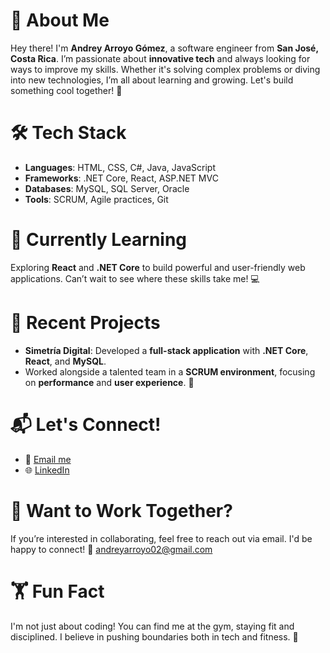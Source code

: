 # 👋 About Me
Hey there! I'm **Andrey Arroyo Gómez**, a software engineer from **San José, Costa Rica**. I’m passionate about **innovative tech** and always looking for ways to improve my skills. Whether it's solving complex problems or diving into new technologies, I’m all about learning and growing. Let's build something cool together! 🚀

# 🛠️ Tech Stack
- **Languages**: HTML, CSS, C#, Java, JavaScript  
- **Frameworks**: .NET Core, React, ASP.NET MVC  
- **Databases**: MySQL, SQL Server, Oracle  
- **Tools**: SCRUM, Agile practices, Git

# 🌱 Currently Learning
Exploring **React** and **.NET Core** to build powerful and user-friendly web applications. Can’t wait to see where these skills take me! 💻

# 💼 Recent Projects
- **Simetría Digital**: Developed a **full-stack application** with **.NET Core**, **React**, and **MySQL**.
- Worked alongside a talented team in a **SCRUM environment**, focusing on **performance** and **user experience**. 🔧

# 📬 Let's Connect!
- 📧 [Email me](mailto:andreyarroyo02@gmail.com)  
- 🌐 [LinkedIn](https://www.linkedin.com/in/andreyarroyo)

# 💼 Want to Work Together?
If you’re interested in collaborating, feel free to reach out via email. I'd be happy to connect! 📧 andreyarroyo02@gmail.com

# 🏋️ Fun Fact
I'm not just about coding! You can find me at the gym, staying fit and disciplined. I believe in pushing boundaries both in tech and fitness. 💪
